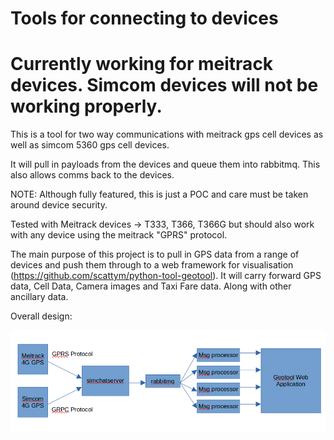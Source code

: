 # Tools for connecting to devices
# Currently working for meitrack devices. Simcom devices will not be working properly.

This is a tool for two way communications with meitrack gps cell devices as well as simcom 5360 gps cell devices.

It will pull in payloads from the devices and queue them into rabbitmq. This also allows comms back to the devices.

NOTE: Although fully featured, this is just a POC and care must be taken around device security.

Tested with Meitrack devices -> T333, T366, T366G but should also work with any device using the meitrack "GPRS" protocol.

The main purpose of this project is to pull in GPS data from a range of devices and push them through to a web framework for visualisation (https://github.com/scattym/python-tool-geotool). It will carry forward GPS data, Cell Data, Camera images and Taxi Fare data. Along with other ancillary data.

Overall design:

![Overall Design](https://github.com/scattym/python-tool-simchatserver/blob/master/misc/SimchatServerDesign.png?raw=true)
